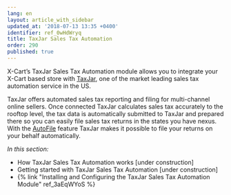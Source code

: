 ```yaml
---
lang: en
layout: article_with_sidebar
updated_at: '2018-07-13 13:35 +0400'
identifier: ref_0wHdWryq
title: TaxJar Sales Tax Automation
order: 290
published: true
---
```

X-Cart’s TaxJar Sales Tax Automation module allows you to integrate your X-Cart based store with [TaxJar](https://www.taxjar.com/ "TaxJar Sales Tax Automation"), one of the market leading sales tax automation service in the US. 

TaxJar offers automated sales tax reporting and filing for multi-channel online sellers. Once connected TaxJar calculates sales tax accurately to the rooftop level, the tax data is automatically submitted to TaxJar and prepared there so you can easily file sales tax returns in the states you have nexus. With the [AutoFile](https://www.taxjar.com/autofile "TaxJar Sales Tax Automation") feature TaxJar makes it possible to file your returns on your behalf automatically.

_In this section:_
*   How TaxJar Sales Tax Automation works [under construction]
*   Getting started with TaxJar Sales Tax Automation [under construction]
*   {% link "Installing and Configuring the TaxJar Sales Tax Automation Module" ref_3aEqWYoS %}
